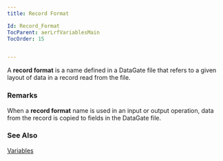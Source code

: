```yaml
---
title: Record Format

Id: Record_Format
TocParent: aerLrfVariablesMain
TocOrder: 15


---
```


A **record format** is a name defined in a DataGate file that refers to a given layout of data in a record read from the file. 

### Remarks
When a **record format** name is used in an input or output operation, data from the record is copied to fields in the DataGate file. 

### See Also
[Variables](ecrLrfVariablesMain.html) 

